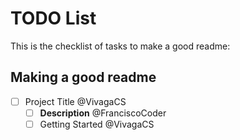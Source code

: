 # TODO List

This is the checklist of tasks to make a good readme:

## Making a good readme
- [ ] Project Title @VivagaCS
  - [ ] **Description** @FranciscoCoder
  - [ ] Getting Started @VivagaCS